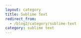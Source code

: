 ```yaml
---
layout: category
title: Sublime Text
redirect_from:
  - /blog2/category/sublime-text
category: sublime text
---
```


